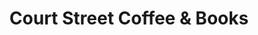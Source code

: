 ---
title: "Court Street Coffee & Books"
url: /brooklyn/court-street-coffee-and-books/
shop: books
---